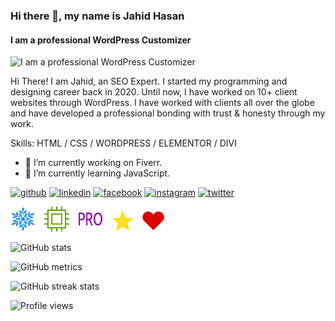 ### Hi there 👋, my name is Jahid Hasan
#### I am a professional WordPress Customizer
![I am a professional WordPress Customizer](https://media.licdn.com/dms/image/D5616AQHhNKYJ8K19pw/profile-displaybackgroundimage-shrink_350_1400/0/1680627249365?e=1686182400&v=beta&t=jZ9Nug3pcwGKN4Y51uToaKgiT_zIrpEoMB3DigwwCRU)

Hi There! I am Jahid, an SEO Expert. I started my programming and designing career back in 2020. Until now, I have worked on 10+ client websites through WordPress. I have worked with clients all over the globe and have developed a professional bonding with trust & honesty through my work. 

Skills: HTML / CSS / WORDPRESS / ELEMENTOR / DIVI

- 🔭 I’m currently working on Fiverr. 
- 🌱 I’m currently learning JavaScript. 


[<img src='https://cdn.jsdelivr.net/npm/simple-icons@3.0.1/icons/github.svg' alt='github' height='40'>](https://github.com/jahidstm)  [<img src='https://cdn.jsdelivr.net/npm/simple-icons@3.0.1/icons/linkedin.svg' alt='linkedin' height='40'>](https://www.linkedin.com/in/jahidstm/)  [<img src='https://cdn.jsdelivr.net/npm/simple-icons@3.0.1/icons/facebook.svg' alt='facebook' height='40'>](https://www.facebook.com/jahidstm)  [<img src='https://cdn.jsdelivr.net/npm/simple-icons@3.0.1/icons/instagram.svg' alt='instagram' height='40'>](https://www.instagram.com/jaahid_hasan_/)  [<img src='https://cdn.jsdelivr.net/npm/simple-icons@3.0.1/icons/twitter.svg' alt='twitter' height='40'>](https://twitter.com/jahidstm)  

<a href='https://archiveprogram.github.com/'><img src='https://raw.githubusercontent.com/acervenky/animated-github-badges/master/assets/acbadge.gif' width='40' height='40'></a> <a href='https://docs.github.com/en/developers'><img src='https://raw.githubusercontent.com/acervenky/animated-github-badges/master/assets/devbadge.gif' width='40' height='40'></a> <a href='https://github.com/pricing'><img src='https://raw.githubusercontent.com/acervenky/animated-github-badges/master/assets/pro.gif' width='40' height='40'></a> <a href='https://stars.github.com/'><img src='https://raw.githubusercontent.com/acervenky/animated-github-badges/master/assets/starbadge.gif' width='35' height='35'></a> <a href='https://docs.github.com/en/github/supporting-the-open-source-community-with-github-sponsors'><img src='https://raw.githubusercontent.com/acervenky/animated-github-badges/master/assets/sponsorbadge.gif' width='35' height='35'></a> 

![GitHub stats](https://github-readme-stats.vercel.app/api?username=jahidstm&show_icons=true)  

![GitHub metrics](https://metrics.lecoq.io/jahidstm)  

![GitHub streak stats](https://streak-stats.demolab.com/?user=jahidstm)  

![Profile views](https://gpvc.arturio.dev/jahidstm)  
